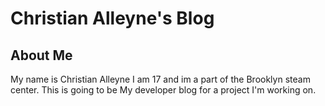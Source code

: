 # Christian Alleyne's Blog

## About Me

My name is Christian Alleyne I am 17 and im a part of the Brooklyn steam center. This is going to be My developer blog for a project I'm working on.